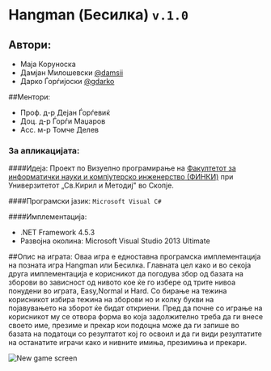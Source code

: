 # Hangman (Бесилка) ```v.1.0```
## Автори:
* Маја Коруноска
* Дамјан Милошевски [@damsii](https://github.com/damsii)
* Дарко Ѓорѓијоски [@gdarko]( https://github.com/gdarko)

##Ментори:
* Проф. д-р Дејан Ѓорѓевиќ
* Доц. д-р Ѓорѓи Маџаров
* Асс. м-р Томче Делев

### За апликацијата:
####Идеја:
 Проект по Визуeлно програмирање на [Факултетот за информатички науки и компјутерско инженерство (ФИНКИ)](http://www.finki.ukim.mk/mk/home) при Универзитeтот „Св.Кирил и Методиј" во Скопје.
 
####Програмски јазик: 
```Microsoft Visual C# ```
 
####Имплементација:
* .NET Framework 4.5.3
* Развојна околина: Microsoft Visual Studio 2013 Ultimate

##Опис на играта:
Оваа игра е едноставна програмска имплементација на позната игра Hangman или Бесилка. 
Главната цел како и во секоја друга имплементација е корисникот да погодува збор од базата на зборови во зависност од нивото кое ќе го избере од трите нивоа понудени во играта, Easy,Normal и Hard. Со бирање на тежина корисникот избира тежина на зборови но и колку букви на појавувањето на зборот ќе бидат откриени. Пред да почне со играње на корисникот му се отвора форма во која задолжително треба да ги внесе своето име, презиме и прекар кои подоцна може да ги запише во базата на податоци со резултатот кој го освоил и да ги види резултатите на останатите играчи како и нивните имиња, презимиња и прекари.

![New game screen](http://prntscr.com/6znprn)
